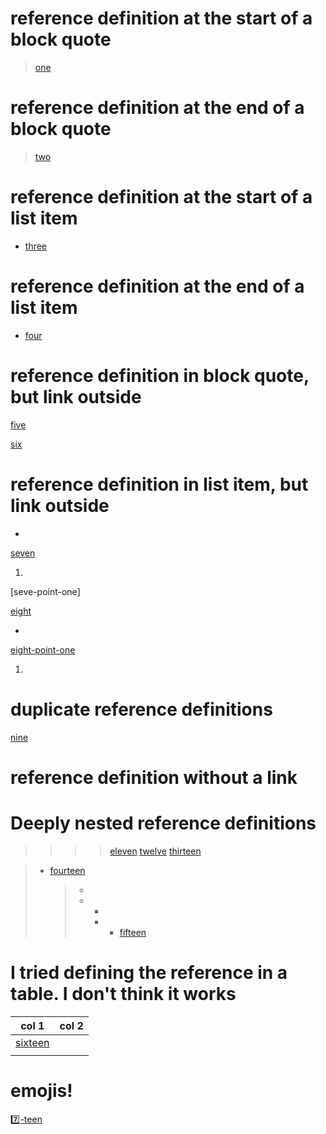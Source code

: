 [zero]: /zero-url "zero-title"

# reference definition at the start of a block quote
> [one]: /one-url "one-title"
>
> [one]
>
>

# reference definition at the end of a block quote
>
> [two]
>
> [two]: /two-url "two-title"
>

# reference definition at the start of a list item
* [three]: /three-url "three-title"
  [three]


# reference definition at the end of a list item
* [four]

  [four]: /four-url "four-title"


# reference definition in block quote, but link outside
> [five]: /five-url "five-title"

[five]

[six]
> [six]: /six-url "six-title"


# reference definition in list item, but link outside
- [seven]: /seven-url "seven-title"

[seven]

1.
   [seven-point-one]: /seven-point-one-url "seven-point-one-title"

[seve-point-one]

[eight]
- [eight]: /eight-url "eight-title"

[eight-point-one]

1.
   [eight-point-one]: /eight-point-one-url "eight-point-one-title"

# duplicate reference definitions
[nine]

[nine]: /nine-first-url "nine-first-title"
[nine]: /nine-second-url "nine-second-title"

# reference definition without a link
[ten]: /ten-url "ten-url"

# Deeply nested reference definitions
>
> [eleven]: /eleven-url
>
>>
>> [twelve]: </twelve-url> (twelve-title)
>>
>>
>>> [thirteen]: </thirteen-url> 'thirteen-title'
>>>
>>>> [eleven]
>>>> [twelve]
>>>> [thirteen]

> * [fourteen]
>   >
>   > [fourteen]: fourteen-url 'fourteen-title'
>   >
>   > *
>   > *
>   >   *
>   >   * [fifteen]: /fifteen-url (fifteen-title)
>   >     + [fifteen]

# I tried defining the reference in a table. I don't think it works
| col 1     | col 2 |
| --------- | ----- |
| [sixteen] |       |
|           |       |

[sixteen]: /sixteen-url 'sixteen-title'

# emojis!
[7️⃣-teen]

[7️⃣-teen]: 7️⃣-teen-url '7️⃣-teen-title'

<!-- Odd Cases found when fuzzing -->
[.]: []:[]
